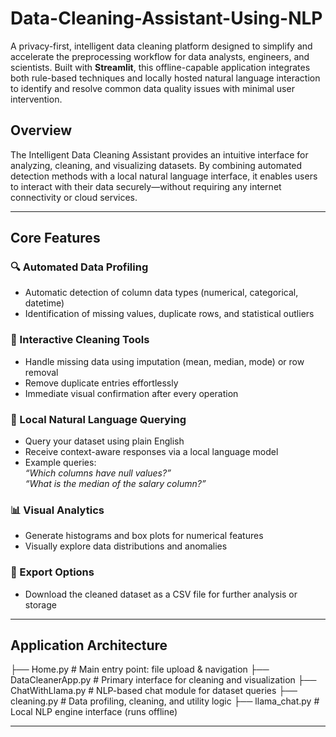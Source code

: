 # Data-Cleaning-Assistant-Using-NLP

A privacy-first, intelligent data cleaning platform designed to simplify and accelerate the preprocessing workflow for data analysts, engineers, and scientists. Built with **Streamlit**, this offline-capable application integrates both rule-based techniques and locally hosted natural language interaction to identify and resolve common data quality issues with minimal user intervention.

## Overview

The Intelligent Data Cleaning Assistant provides an intuitive interface for analyzing, cleaning, and visualizing datasets. By combining automated detection methods with a local natural language interface, it enables users to interact with their data securely—without requiring any internet connectivity or cloud services.

---

## Core Features

### 🔍 Automated Data Profiling
- Automatic detection of column data types (numerical, categorical, datetime)
- Identification of missing values, duplicate rows, and statistical outliers

### 🧹 Interactive Cleaning Tools
- Handle missing data using imputation (mean, median, mode) or row removal
- Remove duplicate entries effortlessly
- Immediate visual confirmation after every operation

### 🧠 Local Natural Language Querying
- Query your dataset using plain English
- Receive context-aware responses via a local language model
- Example queries:  
  *“Which columns have null values?”*  
  *“What is the median of the salary column?”*

### 📊 Visual Analytics
- Generate histograms and box plots for numerical features
- Visually explore data distributions and anomalies

### 📁 Export Options
- Download the cleaned dataset as a CSV file for further analysis or storage

---

## Application Architecture

├── Home.py # Main entry point: file upload & navigation
├── DataCleanerApp.py # Primary interface for cleaning and visualization
├── ChatWithLlama.py # NLP-based chat module for dataset queries
├── cleaning.py # Data profiling, cleaning, and utility logic
├── llama_chat.py # Local NLP engine interface (runs offline)


---
